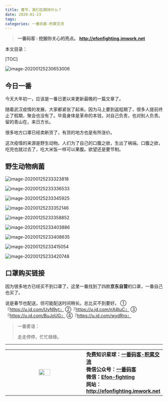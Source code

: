 ```yaml
---
title: 春节，我们在期待什么？
date: 2020-01-23
tags: 
categories: 一番码客-积累交流
---
```


> **一番码客 : 挖掘你关心的亮点。**
> **http://efonfighting.imwork.net**

本文目录：

[TOC]

![image-20200125230653006](2020-01-25-保重身体，春节快乐！/image-20200125230653006.png)

<!--more-->

## 今日一番

今天大年初一，应该是一番日更以来更新最晚的一篇文章了。

随着武汉疫情的发展，大家都紧张了起来。因为马上要到返程期了，很多人提前终止了假期，聚会也没有了。毕竟身体是革命的本钱，对自己负责，也对别人负责。留的青山在，来日方长。

很多地方口罩已经卖断货了，有货的地方也是有所涨价。

这次疫情的来源是野生动物。人们为了自己的口腹之欲，生出了祸端。口腹之欲，吃完也就过去了，吃大米饭一样可以果腹。欲望还是要节制。

## 野生动物病菌

![image-20200125233323818](2020-01-25-保重身体，春节快乐！/image-20200125233323818.png)

![image-20200125233336533](2020-01-25-保重身体，春节快乐！/image-20200125233336533.png)

![image-20200125233345925](2020-01-25-保重身体，春节快乐！/image-20200125233345925.png)

![image-20200125233352146](2020-01-25-保重身体，春节快乐！/image-20200125233352146.png)

![image-20200125233358852](2020-01-25-保重身体，春节快乐！/image-20200125233358852.png)

![image-20200125233403886](2020-01-25-保重身体，春节快乐！/image-20200125233403886.png)

![image-20200125233408635](2020-01-25-保重身体，春节快乐！/image-20200125233408635.png)

![image-20200125233415054](2020-01-25-保重身体，春节快乐！/image-20200125233415054.png)

![image-20200125233420748](2020-01-25-保重身体，春节快乐！/image-20200125233420748.png)

## 口罩购买链接

因为很多地方已经买不到口罩了，这里一番找到了四款**京东自营**的口罩，一番自己也买了。

说是春节也配送，但可能配送时间稍长。总比买不到要好。
①『https://u.jd.com/UyN9yt』
②『https://u.jd.com/nX4luC』
③『https://u.jd.com/BuJoUG』
④『https://u.jd.com/wydRrq』



> 一番雾语：
>
> 走走停停，忙忙碌碌。

------

<table>
<tr>
<td ><center><img src="http://efonfighting.imwork.net/efonmark-blog/readme/guanzhu_1.jpg" width=40%></center></td>
<td width="50%" align=left><b>
    免费知识星球：<a href="http://efonfighting.imwork.net/efonmark-blog/%E7%AE%80%E4%BB%8B/zhishixingqiu1.png">一番码客-积累交流</a><br>
    微信公众号：<a href="http://efonfighting.imwork.net/efonmark-blog/%E7%AE%80%E4%BB%8B/guanzhu_1.jpg">一番码客</a><br>
    微信：<a href="http://efonfighting.imwork.net/efonmark-blog/%E7%AE%80%E4%BB%8B/weixin.jpg">Efon-fighting</a><br>
    网站：<a href="http://efonfighting.imwork.net">http://efonfighting.imwork.net</a><br></b></td>
</tr>
</table>